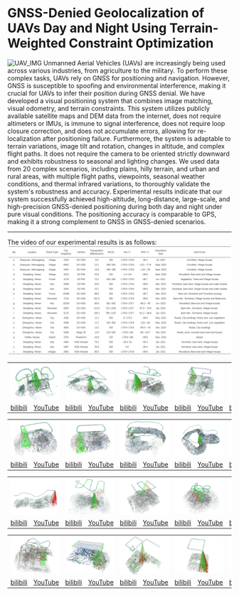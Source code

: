 # GNSS-Denied Geolocalization of UAVs Day and Night Using Terrain-Weighted Constraint Optimization
![UAV_IMG](https://github.com/YFS90/GNSS-Denied-UAV-Geolocalization/blob/main/Img/GIF.gif)
Unmanned Aerial Vehicles (UAVs) are increasingly being used across various industries, from agriculture to the military. To perform these complex tasks, UAVs rely on GNSS for positioning and navigation. However, GNSS is susceptible to spoofing and environmental interference, making it crucial for UAVs to infer their position during GNSS denial. 
We have developed a visual positioning system that combines image matching, visual odometry, and terrain constraints. This system utilizes publicly available satellite maps and DEM data from the internet, does not require altimeters or IMUs, is immune to signal interference, does not require loop closure correction, and does not accumulate errors, allowing for re-localization after positioning failure.
Furthermore, the system is adaptable to terrain variations, image tilt and rotation, changes in altitude, and complex flight paths. It does not require the camera to be oriented strictly downward and exhibits robustness to seasonal and lighting changes. We used data from 20 complex scenarios, including plains, hilly terrain, and urban and rural areas, with multiple flight paths, viewpoints, seasonal weather conditions, and thermal infrared variations, to thoroughly validate the system's robustness and accuracy. Experimental results indicate that our system successfully achieved high-altitude, long-distance, large-scale, and high-precision GNSS-denied positioning during both day and night under pure visual conditions. The positioning accuracy is comparable to GPS, making it a strong complement to GNSS in GNSS-denied scenarios.
***
The video of our experimental results is as follows: 
![UAV_IMG](https://github.com/YFS90/GNSS-Denied-UAV-Geolocalization/blob/main/Img/dataset.jpg)
<table>
      <tr>
	    <td colspan="2"><img src="https://github.com/YFS90/GNSS-Denied-UAV-Geolocalization/blob/main/Img/fig9(a).png" ></td>
	    <td colspan="2"><img src="https://github.com/YFS90/GNSS-Denied-UAV-Geolocalization/blob/main/Img/fig9(b).png" ></td>
	    <td colspan="2"><img src="https://github.com/YFS90/GNSS-Denied-UAV-Geolocalization/blob/main/Img/fig9(c).png" ></td> 
            <td colspan="2"><img src="https://github.com/YFS90/GNSS-Denied-UAV-Geolocalization/blob/main/Img/fig9(d).png" ></td>
	    <td colspan="2"><img src="https://github.com/YFS90/GNSS-Denied-UAV-Geolocalization/blob/main/Img/fig9(e).png" ></td> 
      </tr >
      <tr >
	    <td><a href="https://www.bilibili.com/video/BV1kxeDeoE8S/">bilibili</a></td>
	    <td><a href="https://www.youtube.com/watch?v=fPJIgGNBVmI">YouTube</a></td>
            <td><a href="https://www.bilibili.com/video/BV1yHeDe8Ei5/">bilibili</a></td>
	    <td><a href="https://www.youtube.com/watch?v=5PFNv3vl4oA">YouTube</a></td>
            <td><a href="https://www.bilibili.com/video/BV1yHeDe8ESg/">bilibili</a></td>
	    <td><a href="https://www.youtube.com/watch?v=xGRafWdadu8">YouTube</a></td>
            <td><a href="https://www.bilibili.com/video/BV1E4421S7zN/">bilibili</a></td>
	    <td><a href="https://www.youtube.com/watch?v=WIEuoXP8b20">YouTube</a></td>
            <td><a href="https://www.bilibili.com/video/BV1j4421S7aA/">bilibili</a></td>
	    <td><a href="https://www.youtube.com/watch?v=y4Upp6I6Mxk">YouTube</a></td>
	</tr>
      <table>
      <tr>
	    <td colspan="2"><img src="https://github.com/YFS90/GNSS-Denied-UAV-Geolocalization/blob/main/Img/fig9(f).png" ></td>
	    <td colspan="2"><img src="https://github.com/YFS90/GNSS-Denied-UAV-Geolocalization/blob/main/Img/fig9(g).png" ></td>
	    <td colspan="2"><img src="https://github.com/YFS90/GNSS-Denied-UAV-Geolocalization/blob/main/Img/fig9(h).png" ></td> 
            <td colspan="2"><img src="https://github.com/YFS90/GNSS-Denied-UAV-Geolocalization/blob/main/Img/fig9(i).png" ></td>
	    <td colspan="2"><img src="https://github.com/YFS90/GNSS-Denied-UAV-Geolocalization/blob/main/Img/fig9(j).png" ></td> 
      </tr >
      <tr >
	    <td><a href="https://www.bilibili.com/video/BV1cS421d7C5/">bilibili</a></td>
	    <td><a href="https://www.youtube.com/watch?v=U9bZTNfxcu8">YouTube</a></td>
            <td><a href="https://www.bilibili.com/video/BV1RZ421N7Pw/">bilibili</a></td>
	    <td><a href="https://www.youtube.com/watch?v=zP8SmrBvJ08">YouTube</a></td>
            <td><a href="https://www.bilibili.com/video/BV1Yw4m1k7ex/">bilibili</a></td>
	    <td><a href="https://www.youtube.com/watch?v=l2Gueg5JkV4">YouTube</a></td>
            <td><a href="https://www.bilibili.com/video/BV1AM4m117c2/">bilibili</a></td>
	    <td><a href="https://www.youtube.com/watch?v=tHGzH-Od5gc">YouTube</a></td>
            <td><a href="https://www.bilibili.com/video/BV18x4y147kb/">bilibili</a></td>
	    <td><a href="https://www.youtube.com/watch?v=H5cZ3MIuNlg&t=2s">YouTube</a></td>
	</tr>
        <table>
      <tr>
	    <td colspan="2"><img src="https://github.com/YFS90/GNSS-Denied-UAV-Geolocalization/blob/main/Img/fig9(k).png" ></td>
	    <td colspan="2"><img src="https://github.com/YFS90/GNSS-Denied-UAV-Geolocalization/blob/main/Img/fig9(l).png" ></td>
	    <td colspan="2"><img src="https://github.com/YFS90/GNSS-Denied-UAV-Geolocalization/blob/main/Img/fig9(m).png" ></td> 
            <td colspan="2"><img src="https://github.com/YFS90/GNSS-Denied-UAV-Geolocalization/blob/main/Img/fig9(n).png" ></td>
	    <td colspan="2"><img src="https://github.com/YFS90/GNSS-Denied-UAV-Geolocalization/blob/main/Img/fig9(o).png" ></td>
      </tr >
      <tr >
	    <td><a href="https://www.bilibili.com/video/BV1Hn4y1f7Mc/">bilibili</a></td>
	    <td><a href="https://youtu.be/x43gk8D5Lg8">YouTube</a></td>
            <td><a href="https://www.bilibili.com/video/BV19y411i7z7/">bilibili</a></td>
	    <td><a href="https://youtu.be/uoBsg56C1oc">YouTube</a></td>
            <td><a href="https://www.bilibili.com/video/BV1ar421K7ik/">bilibili</a></td>
	    <td><a href="https://youtu.be/jdC8_U_KK00">YouTube</a></td>
            <td><a href="https://www.bilibili.com/video/BV151421t79s/">bilibili</a></td>
	    <td><a href="https://youtu.be/ZaWugQ2LO0Q">YouTube</a></td>
            <td><a href="https://www.bilibili.com/video/BV1BS421X7Jy/">bilibili</a></td>
	    <td><a href="https://youtu.be/afVk8pgY-FY">YouTube</a></td>
	</tr>
        <table>
      <tr>
	    <td colspan="2"><img src="https://github.com/YFS90/GNSS-Denied-UAV-Geolocalization/blob/main/Img/fig9(p).png" ></td>
	    <td colspan="2"><img src="https://github.com/YFS90/GNSS-Denied-UAV-Geolocalization/blob/main/Img/fig9(q).png" ></td>
	    <td colspan="2"><img src="https://github.com/YFS90/GNSS-Denied-UAV-Geolocalization/blob/main/Img/fig9(r).png" ></td> 
            <td colspan="2"><img src="https://github.com/YFS90/GNSS-Denied-UAV-Geolocalization/blob/main/Img/fig9(s).png" ></td>
	    <td colspan="2"><img src="https://github.com/YFS90/GNSS-Denied-UAV-Geolocalization/blob/main/Img/fig9(t).png" ></td>
      </tr >
      <tr >
	    <td><a href="https://www.bilibili.com/video/BV1AW421R7iw/">bilibili</a></td>
	    <td><a href="https://youtu.be/94bgPjUhEho">YouTube</a></td>
            <td><a href="https://www.bilibili.com/video/BV1XH4y1c7kw/">bilibili</a></td>
	    <td><a href="https://youtu.be/A5qNAZSYZ-E">YouTube</a></td>
            <td><a href="https://www.bilibili.com/video/BV1K142187NU/">bilibili</a></td>
	    <td><a href="https://youtu.be/FhVtLpFWKXU">YouTube</a></td>
            <td><a href="https://www.bilibili.com/video/BV13b421J7m8/">bilibili</a></td>
	    <td><a href="https://youtu.be/c734Jh-Lpdg">YouTube</a></td>
            <td><a href="https://www.bilibili.com/video/BV19f421v7Ni/">bilibili</a></td>
	    <td><a href="https://youtu.be/KiKxYxljkI8">YouTube</a></td>
	</tr>
</table>


